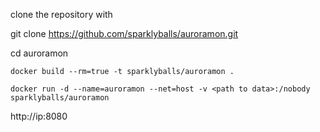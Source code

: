 clone the repository with 

git clone https://github.com/sparklyballs/auroramon.git

cd auroramon

`docker build --rm=true -t sparklyballs/auroramon .`

`docker run -d --name=auroramon --net=host -v <path to data>:/nobody sparklyballs/auroramon`

http://ip:8080
